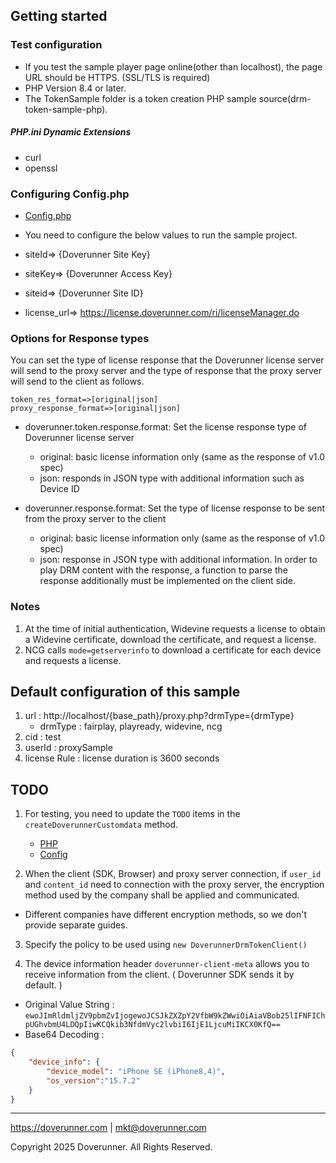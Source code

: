 
## Getting started

### Test configuration

- If you test the sample player page online(other than localhost), the page URL should be HTTPS. (SSL/TLS is required)
- PHP Version 8.4 or later.
- The TokenSample folder is a token creation PHP sample source(drm-token-sample-php). 

##### PHP.ini Dynamic Extensions
- curl
- openssl 

### Configuring Config.php
- [Config.php](../src/Config/Config.php)
- You need to configure the below values to run the sample project.


- siteId=> {Doverunner Site Key}
- siteKey=> {Doverunner Access Key}
- siteid=> {Doverunner Site ID}
- license_url=> https://license.doverunner.com/ri/licenseManager.do

### Options for Response types

You can set the type of license response that the Doverunner license server will send to the proxy server and the type of response that the proxy server will send to the client as follows.

```
token_res_format=>[original|json]
proxy_response_format=>[original|json]
```

- doverunner.token.response.format: Set the license response type of Doverunner license server
  - original: basic license information only (same as the response of v1.0 spec)
  - json: responds in JSON type with additional information such as Device ID

- doverunner.response.format: Set the type of license response to be sent from the proxy server to the client
  - original: basic license information only (same as the response of v1.0 spec)
  - json: response in JSON type with additional information. In order to play DRM content with the response, a function to parse the response additionally must be implemented on the client side.


### Notes
1. At the time of initial authentication, Widevine requests a license to obtain a Widevine certificate, download the certificate, and request a license.
2. NCG calls `mode=getserverinfo` to download a certificate for each device and requests a license.



## Default configuration of this sample

1. url : http://localhost/{base_path}/proxy.php?drmType={drmType} 
   - drmType : fairplay, playready, widevine, ncg  
2. cid : test  
3. userId : proxySample  
4. license Rule : license duration is 3600 seconds

## TODO

1. For testing, you need to update the `TODO` items in the `createDoverunnerCustomdata` method.

   - [PHP](../src/Service/ProxyService.php)
   - [Config](../src/Config/Config.php)


2. When the client (SDK, Browser) and proxy server connection, if `user_id` and `content_id` need to connection with the proxy server, the encryption method used by the company shall be applied and communicated.
- Different companies have different encryption methods, so we don't provide separate guides.


3. Specify the policy to be used using `new DoverunnerDrmTokenClient()`


4. The device information header `doverunner-client-meta` allows you to receive information from the client. ( Doverunner SDK sends it by default. )
- Original Value String : `ewoJImRldmljZV9pbmZvIjogewoJCSJkZXZpY2VfbW9kZWwiOiAiaVBob25lIFNFIChpUGhvbmU4LDQpIiwKCQkib3NfdmVyc2lvbiI6IjE1LjcuMiIKCX0KfQ==`
- Base64 Decoding :
```JSON
{
    "device_info": {
        "device_model": "iPhone SE (iPhone8,4)",
        "os_version":"15.7.2"
    }
}
```

***

https://doverunner.com | mkt@doverunner.com

Copyright 2025 Doverunner. All Rights Reserved.
